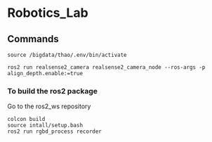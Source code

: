 # Robotics_Lab

## Commands
```
source /bigdata/thao/.env/bin/activate

ros2 run realsense2_camera realsense2_camera_node --ros-args -p align_depth.enable:=true
```

### To build the ros2 package
Go to the ros2_ws repository
```
colcon build
source intall/setup.bash
ros2 run rgbd_process recorder
```